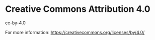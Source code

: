 
# Creative Commons Attribution 4.0
cc-by-4.0

					   
For more information: https://creativecommons.org/licenses/by/4.0/					   
